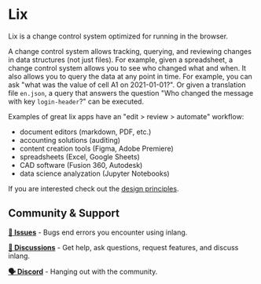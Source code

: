 # Lix 

Lix is a change control system optimized for running in the browser.

A change control system allows tracking, querying, and reviewing changes in data structures (not just files). For example, given a spreadsheet, a change control system allows you to see who changed what and when. It also allows you to query the data at any point in time. For example, you can ask "what was the value of cell A1 on 2021-01-01?". Or given a translation file `en.json`, a query that answers the question "Who changed the message with key `login-header`?" can be executed.

Examples of great lix apps have an "edit > review > automate" workflow:

- document editors (markdown, PDF, etc.)
- accounting solutions (auditing)
- content creation tools (Figma, Adobe Premiere)
- spreadsheets (Excel, Google Sheets)
- CAD software (Fusion 360, Autodesk)
- data science analyzation (Jupyter Notebooks)

If you are interested check out the [design principles](./design-principles.md).

## Community & Support

**[🚩 Issues](https://github.com/inlang/monorepo/issues)** - Bugs end errors you encounter using inlang.

**[💬 Discussions](https://github.com/inlang/monorepo/discussions)** - Get help, ask questions, request features, and discuss inlang.

**[🗣️ Discord](https://discord.gg/gdMPPWy57R)** - Hanging out with the community.


